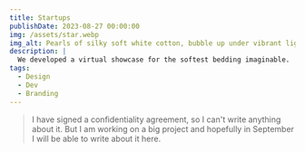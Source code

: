 ```yaml
---
title: Startups
publishDate: 2023-08-27 00:00:00
img: /assets/star.webp
img_alt: Pearls of silky soft white cotton, bubble up under vibrant lighting
description: |
  We developed a virtual showcase for the softest bedding imaginable.
tags:
  - Design
  - Dev
  - Branding
---
```


>I have signed a confidentiality agreement, so I can't write anything about it. But I am working on a big project and hopefully in September I will be able to write about it here.
